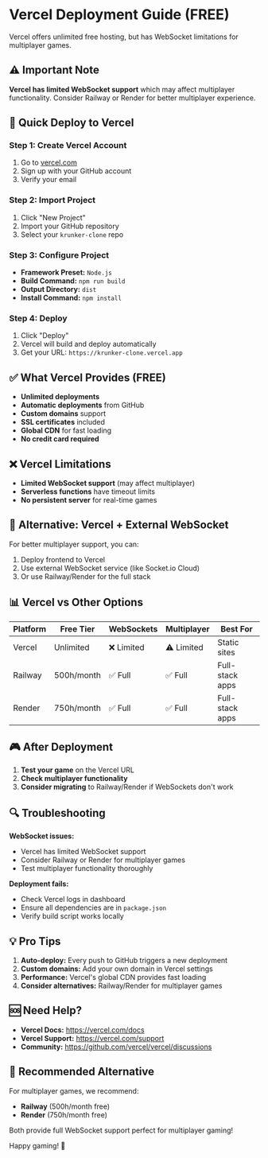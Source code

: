 # Vercel Deployment Guide (FREE)

Vercel offers unlimited free hosting, but has WebSocket limitations for multiplayer games.

## ⚠️ Important Note

**Vercel has limited WebSocket support** which may affect multiplayer functionality. Consider Railway or Render for better multiplayer experience.

## 🚀 Quick Deploy to Vercel

### Step 1: Create Vercel Account
1. Go to [vercel.com](https://vercel.com)
2. Sign up with your GitHub account
3. Verify your email

### Step 2: Import Project
1. Click "New Project"
2. Import your GitHub repository
3. Select your `krunker-clone` repo

### Step 3: Configure Project
- **Framework Preset:** `Node.js`
- **Build Command:** `npm run build`
- **Output Directory:** `dist`
- **Install Command:** `npm install`

### Step 4: Deploy
1. Click "Deploy"
2. Vercel will build and deploy automatically
3. Get your URL: `https://krunker-clone.vercel.app`

## ✅ What Vercel Provides (FREE)

- **Unlimited deployments**
- **Automatic deployments** from GitHub
- **Custom domains** support
- **SSL certificates** included
- **Global CDN** for fast loading
- **No credit card required**

## ❌ Vercel Limitations

- **Limited WebSocket support** (may affect multiplayer)
- **Serverless functions** have timeout limits
- **No persistent server** for real-time games

## 🔧 Alternative: Vercel + External WebSocket

For better multiplayer support, you can:
1. Deploy frontend to Vercel
2. Use external WebSocket service (like Socket.io Cloud)
3. Or use Railway/Render for the full stack

## 📊 Vercel vs Other Options

| Platform | Free Tier | WebSockets | Multiplayer | Best For |
|----------|-----------|------------|-------------|----------|
| Vercel   | Unlimited | ❌ Limited | ⚠️ Limited  | Static sites |
| Railway  | 500h/month| ✅ Full    | ✅ Full     | Full-stack apps |
| Render   | 750h/month| ✅ Full    | ✅ Full     | Full-stack apps |

## 🎮 After Deployment

1. **Test your game** on the Vercel URL
2. **Check multiplayer functionality**
3. **Consider migrating** to Railway/Render if WebSockets don't work

## 🔍 Troubleshooting

**WebSocket issues:**
- Vercel has limited WebSocket support
- Consider Railway or Render for multiplayer games
- Test multiplayer functionality thoroughly

**Deployment fails:**
- Check Vercel logs in dashboard
- Ensure all dependencies are in `package.json`
- Verify build script works locally

## 💡 Pro Tips

1. **Auto-deploy:** Every push to GitHub triggers a new deployment
2. **Custom domains:** Add your own domain in Vercel settings
3. **Performance:** Vercel's global CDN provides fast loading
4. **Consider alternatives:** Railway/Render for multiplayer games

## 🆘 Need Help?

- **Vercel Docs:** https://vercel.com/docs
- **Vercel Support:** https://vercel.com/support
- **Community:** https://github.com/vercel/vercel/discussions

## 🚀 Recommended Alternative

For multiplayer games, we recommend:
- **Railway** (500h/month free)
- **Render** (750h/month free)

Both provide full WebSocket support perfect for multiplayer gaming!

Happy gaming! 🎯 